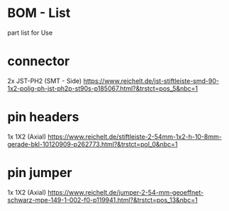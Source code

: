 # BOM - List

part list for Use

# connector
2x JST-PH2 (SMT - Side) https://www.reichelt.de/jst-stiftleiste-smd-90-1x2-polig-ph-jst-ph2p-st90s-p185067.html?&trstct=pos_5&nbc=1

# pin headers
1x 1X2 (Axial) https://www.reichelt.de/stiftleiste-2-54mm-1x2-h-10-8mm-gerade-bkl-10120909-p262773.html?&trstct=pol_0&nbc=1

# pin jumper
1x 1X2 (Axial) https://www.reichelt.de/jumper-2-54-mm-geoeffnet-schwarz-mpe-149-1-002-f0-p119941.html?&trstct=pos_13&nbc=1
